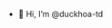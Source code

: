 - 👋 Hi, I’m @duckhoa-td

<!---
duckhoa-td/duckhoa-td is a ✨ special ✨ repository because its `README.md` (this file) appears on your GitHub profile.
You can click the Preview link to take a look at your changes.
--->
